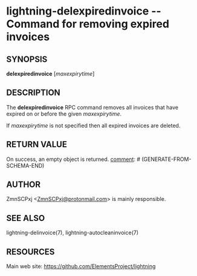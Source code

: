 lightning-delexpiredinvoice -- Command for removing expired invoices
====================================================================

SYNOPSIS
--------

**delexpiredinvoice** \[*maxexpirytime*\]

DESCRIPTION
-----------

The **delexpiredinvoice** RPC command removes all invoices that have
expired on or before the given *maxexpirytime*.

If *maxexpirytime* is not specified then all expired invoices are
deleted.

RETURN VALUE
------------

[comment]: # (GENERATE-FROM-SCHEMA-START)
On success, an empty object is returned.
[comment]: # (GENERATE-FROM-SCHEMA-END)

AUTHOR
------

ZmnSCPxj <<ZmnSCPxj@protonmail.com>> is mainly responsible.

SEE ALSO
--------

lightning-delinvoice(7), lightning-autocleaninvoice(7)

RESOURCES
---------

Main web site: <https://github.com/ElementsProject/lightning>

[comment]: # ( SHA256STAMP:f267fd509a5e3e55e2322ddc8b233eb820638ed5f50f606e3e6c8ae17f1c8421)
